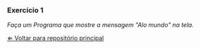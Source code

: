 
###  Exercício 1
*Faça um Programa que mostre a mensagem "Alo mundo" na tela.*

[⇐ Voltar para repositório principal](google.com)